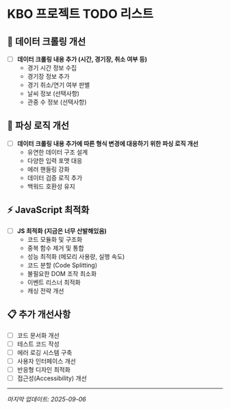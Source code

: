# KBO 프로젝트 TODO 리스트

## 🔄 데이터 크롤링 개선
- [ ] **데이터 크롤링 내용 추가 (시간, 경기장, 취소 여부 등)**
  - 경기 시간 정보 수집
  - 경기장 정보 추가 
  - 경기 취소/연기 여부 판별
  - 날씨 정보 (선택사항)
  - 관중 수 정보 (선택사항)

## 🔧 파싱 로직 개선
- [ ] **데이터 크롤링 내용 추가에 따른 형식 변경에 대응하기 위한 파싱 로직 개선**
  - 유연한 데이터 구조 설계
  - 다양한 입력 포맷 대응
  - 에러 핸들링 강화
  - 데이터 검증 로직 추가
  - 백워드 호환성 유지

## ⚡ JavaScript 최적화
- [ ] **JS 최적화 (지금은 너무 산발해있음)**
  - 코드 모듈화 및 구조화
  - 중복 함수 제거 및 통합
  - 성능 최적화 (메모리 사용량, 실행 속도)
  - 코드 분할 (Code Splitting)
  - 불필요한 DOM 조작 최소화
  - 이벤트 리스너 최적화
  - 캐싱 전략 개선

## 📋 추가 개선사항
- [ ] 코드 문서화 개선
- [ ] 테스트 코드 작성
- [ ] 에러 로깅 시스템 구축
- [ ] 사용자 인터페이스 개선
- [ ] 반응형 디자인 최적화
- [ ] 접근성(Accessibility) 개선

---

*마지막 업데이트: 2025-09-06*